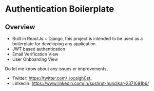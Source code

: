 # Authentication Boilerplate

## Overview

- Built in ReactJs + Django, this project is intended to be used as a boilerplate for developing any application.
- JWT based authentication
- Email Verification View
- User Onboarding View

Do let me know about any issues or improvements,
- Twitter: https://twitter.com/_localgh0st_
- Linkedin: https://www.linkedin.com/in/sushrut-hundikar-2371681b6/
